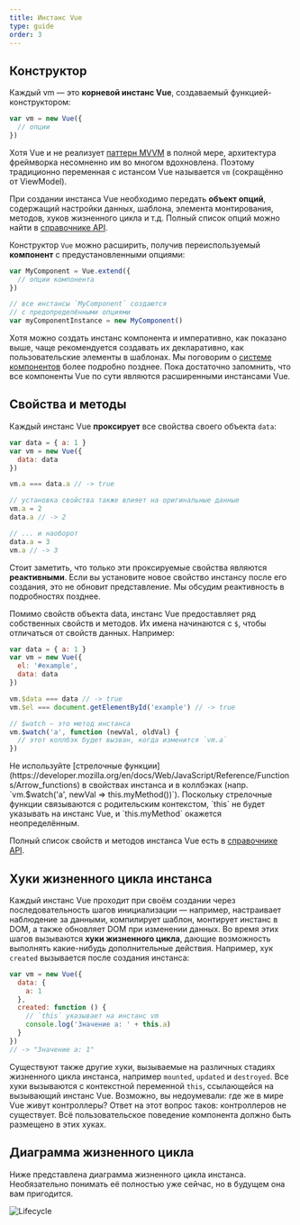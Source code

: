 ```yaml
---
title: Инстанс Vue
type: guide
order: 3
---
```


## Конструктор

Каждый vm — это **корневой инстанс Vue**, создаваемый функцией-конструктором:

``` js
var vm = new Vue({
  // опции
})
```

Хотя Vue и не реализует [паттерн MVVM](https://en.wikipedia.org/wiki/Model_View_ViewModel) в полной мере, архитектура фреймворка несомненно им во многом вдохновлена. Поэтому традиционно переменная с истансом Vue называется `vm` (сокращённо от ViewModel).

При создании инстанса Vue необходимо передать **объект опций**, содержащий настройки данных, шаблона, элемента монтирования, методов, хуков жизненного цикла и т.д. Полный список опций можно найти в [справочнике API](../api).

Конструктор `Vue` можно расширить, получив переиспользуемый **компонент** с предустановленными опциями:

``` js
var MyComponent = Vue.extend({
  // опции компонента
})

// все инстансы `MyComponent` создаются
// с предопределёнными опциями
var myComponentInstance = new MyComponent()
```

Хотя можно создать инстанс компонента и императивно, как показано выше, чаще рекомендуется создавать их декларативно, как пользовательские элементы в шаблонах. Мы поговорим о [системе компонентов](components.html) более подробно позднее. Пока достаточно запомнить, что все компоненты Vue по сути являются расширенными инстансами Vue.

## Свойства и методы

Каждый инстанс Vue **проксирует** все свойства своего объекта `data`:

``` js
var data = { a: 1 }
var vm = new Vue({
  data: data
})

vm.a === data.a // -> true

// установка свойства также влияет на оригинальные данные
vm.a = 2
data.a // -> 2

// ... и наоборот
data.a = 3
vm.a // -> 3
```

Стоит заметить, что только эти проксируемые свойства являются **реактивными**. Если вы установите новое свойство инстансу после его создания, это не обновит представление. Мы обсудим реактивность в подробностях позднее.

Помимо свойств объекта data, инстанс Vue предоставляет ряд собственных свойств и методов. Их имена начинаются с `$`, чтобы отличаться от свойств данных. Например:

``` js
var data = { a: 1 }
var vm = new Vue({
  el: '#example',
  data: data
})

vm.$data === data // -> true
vm.$el === document.getElementById('example') // -> true

// $watch — это метод инстанса
vm.$watch('a', function (newVal, oldVal) {
  // этот коллбэк будет вызван, когда изменится `vm.a`
})
```

<p class="tip">Не используйте [стрелочные функции](https://developer.mozilla.org/en/docs/Web/JavaScript/Reference/Functions/Arrow_functions) в свойствах инстанса и в коллбэках (напр. `vm.$watch('a', newVal => this.myMethod())`). Поскольку стрелочные функции связываются с родительским контекстом, `this` не будет указывать на инстанс Vue, и `this.myMethod` окажется неопределённым.</p>

Полный список свойств и методов инстанса Vue есть в [справочнике API](../api).

## Хуки жизненного цикла инстанса

Каждый инстанс Vue проходит при своём создании через последовательность шагов инициализации — например, настраивает наблюдение за данными, компилирует шаблон, монтирует инстанс в DOM, а также обновляет DOM при изменении данных. Во время этих шагов вызываются **хуки жизненного цикла**, дающие возможность выполнять какие-нибудь дополнительные действия. Например, хук `created` вызывается после создания инстанса:

``` js
var vm = new Vue({
  data: {
    a: 1
  },
  created: function () {
    // `this` указывает на инстанс vm
    console.log('Значение a: ' + this.a)
  }
})
// -> "Значение a: 1"
```

Существуют также другие хуки, вызываемые на различных стадиях жизненного цикла инстанса, например `mounted`, `updated` и `destroyed`. Все хуки вызываются с контекстной переменной `this`, ссылающейся на вызывающий инстанс Vue. Возможно, вы недоумевали: где же в мире Vue живут контроллеры? Ответ на этот вопрос таков: контроллеров не существует. Всё пользовательское поведение компонента должно быть размещено в этих хуках.

## Диаграмма жизненного цикла

Ниже представлена диаграмма жизненного цикла инстанса. Необязательно понимать её полностью уже сейчас, но в будущем она вам пригодится.

![Lifecycle](/images/lifecycle.png)
